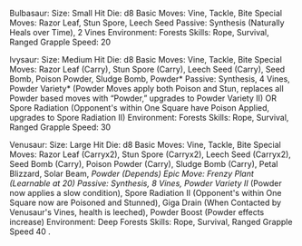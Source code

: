 Bulbasaur: 
Size: Small
Hit Die: d8
Basic Moves: Vine, Tackle, Bite
Special Moves: Razor Leaf, Stun Spore, Leech Seed
Passive: Synthesis (Naturally Heals over Time), 2 Vines
Environment: Forests
Skills: Rope, Survival, Ranged Grapple
Speed: 20

Ivysaur:
Size: Medium
Hit Die: d8
Basic Moves: Vine, Tackle, Bite
Special Moves: Razor Leaf (Carry), Stun Spore (Carry), Leech Seed (Carry), Seed Bomb, Poison Powder, Sludge Bomb, Powder*
Passive: Synthesis, 4 Vines, Powder Variety* (Powder Moves apply both Poison and Stun, replaces all Powder based moves with “Powder,” upgrades to Powder Variety II) OR Spore Radiation (Opponent's within One Square have Poison Applied, upgrades to Spore Radiation II)
Environment: Forests
Skills: Rope, Survival, Ranged Grapple
Speed: 30

Venusaur:
Size: Large
Hit Die: d8
Basic Moves: Vine, Tackle, Bite
Special Moves: Razor Leaf (Carryx2), Stun Spore (Carryx2), Leech Seed (Carryx2), Seed Bomb (Carry), Poison Powder (Carry), Sludge Bomb (Carry), Petal Blizzard, Solar Beam, *Powder (Depends)
Epic Move: Frenzy Plant (Learnable at 20)
Passive: Synthesis, 8 Vines, Powder Variety II* (Powder now applies a slow condition), Spore Radiation II (Opponent's within One Square now are Poisoned and Stunned), Giga Drain (When Contacted by Venusaur's Vines, health is leeched), Powder Boost (Powder effects increase)
Environment: Deep Forests
Skills: Rope, Survival, Ranged Grapple
Speed  40
.
